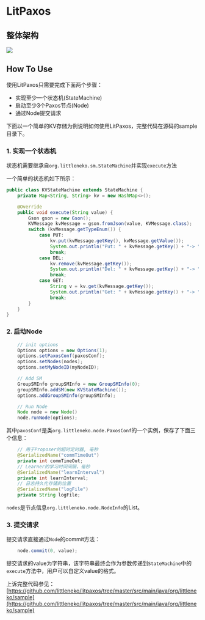 # LitPaxos

## 整体架构
![](http://mmbiz.qpic.cn/mmbiz/UqFrHRLeCAnty2ANWDEaHx5JN1cTN1ogcXXXjZC8qsWRDqfHicrHrVj1tonEBdYdWsQnNdOSLbXeJXkrIRzZYcg/640?wx_fmt=png&tp=webp&wxfrom=5&wx_lazy=1)

## How To Use
使用LitPaxos只需要完成下面两个步骤：
* 实现至少一个状态机(StateMachine)
* 启动至少3个Paxos节点(Node)
* 通过Node提交请求

下面以一个简单的KV存储为例说明如何使用LitPaxos，完整代码在源码的sample目录下。

### 1. 实现一个状态机
状态机需要继承自`org.littleneko.sm.StateMachine`并实现`execute`方法

一个简单的状态机如下所示：
```java
public class KVStateMachine extends StateMachine {
    private Map<String, String> kv = new HashMap<>();

    @Override
    public void execute(String value) {
        Gson gson = new Gson();
        KVMessage kvMessage = gson.fromJson(value, KVMessage.class);
        switch (kvMessage.getTypeEnum()) {
            case PUT:
                kv.put(kvMessage.getKey(), kvMessage.getValue());
                System.out.println("Put: " + kvMessage.getKey() + "-> " + kvMessage.getValue());
                break;
            case DEL:
                kv.remove(kvMessage.getKey());
                System.out.println("Del: " + kvMessage.getKey() + "-> " + kvMessage.getValue());
                break;
            case GET:
                String v = kv.get(kvMessage.getKey());
                System.out.println("Get: " + kvMessage.getKey() + "-> " + v);
                break;
        }
    }
}
```
### 2. 启动Node
```java
    // init options
    Options options = new Options(1);
    options.setPaxosConf(paxosConf);
    options.setNodes(nodes);
    options.setMyNodeID(myNodeID);

    // Add SM
    GroupSMInfo groupSMInfo = new GroupSMInfo(0);
    groupSMInfo.addSM(new KVStateMachine());
    options.addGroupSMInfo(groupSMInfo);

    // Run Node
    Node node = new Node()
    node.runNode(options);
```
其中`paxosConf`是类`org.littleneko.node.PaxosConf`的一个实例，保存了下面三个信息：
```java
    // 用于Proposer的超时定时器, 毫秒
    @SerializedName("commTimeOut")
    private int commTimeOut;
    // Learner的学习时间间隔，毫秒
    @SerializedName("learnInterval")
    private int learnInterval;
    // 日志持久化存储的位置
    @SerializedName("logFile")
    private String logFile;
```

`nodes`是节点信息`org.littleneko.node.NodeInfo`的List。

### 3. 提交请求
提交请求直接通过`Node`的commit方法：
```java
    node.commit(0, value);
```

提交请求的value为字符串，该字符串最终会作为参数传递到`StateMachine`中的`execute`方法中，用户可以自定义value的格式。

上诉完整代码参见：[https://github.com/littleneko/litpaxos/tree/master/src/main/java/org/littleneko/sample](https://github.com/littleneko/litpaxos/tree/master/src/main/java/org/littleneko/sample)